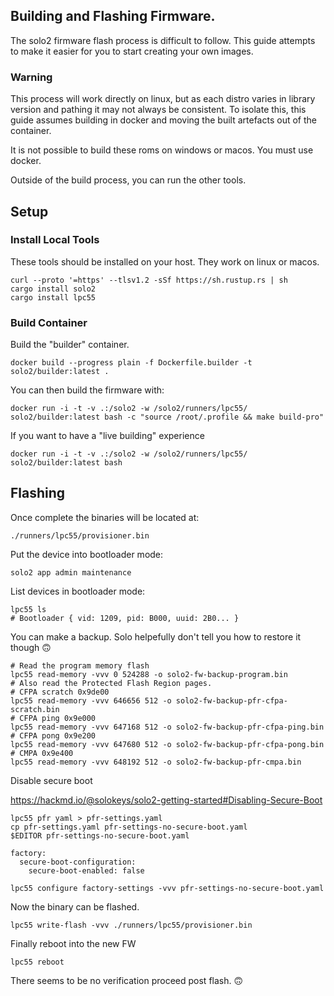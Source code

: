 ## Building and Flashing Firmware.

The solo2 firmware flash process is difficult to follow. This guide attempts to make it easier for
you to start creating your own images.

### Warning

This process will work directly on linux, but as each distro varies in library version and pathing
it may not always be consistent. To isolate this, this guide assumes building in docker and moving
the built artefacts out of the container.

It is not possible to build these roms on windows or macos. You must use docker.

Outside of the build process, you can run the other tools.

## Setup

### Install Local Tools

These tools should be installed on your host. They work on linux or macos.

```
curl --proto '=https' --tlsv1.2 -sSf https://sh.rustup.rs | sh
cargo install solo2
cargo install lpc55
```

### Build Container

Build the "builder" container.

```
docker build --progress plain -f Dockerfile.builder -t solo2/builder:latest .
```

You can then build the firmware with:

```
docker run -i -t -v .:/solo2 -w /solo2/runners/lpc55/ solo2/builder:latest bash -c "source /root/.profile && make build-pro"
```

If you want to have a "live building" experience

```
docker run -i -t -v .:/solo2 -w /solo2/runners/lpc55/ solo2/builder:latest bash
```

## Flashing

Once complete the binaries will be located at:

```
./runners/lpc55/provisioner.bin
```

Put the device into bootloader mode:

```
solo2 app admin maintenance
```

List devices in bootloader mode:

```
lpc55 ls
# Bootloader { vid: 1209, pid: B000, uuid: 2B0... }
```

You can make a backup. Solo helpefully don't tell you how to restore it though 🙃

```
# Read the program memory flash
lpc55 read-memory -vvv 0 524288 -o solo2-fw-backup-program.bin
# Also read the Protected Flash Region pages.
# CFPA scratch 0x9de00
lpc55 read-memory -vvv 646656 512 -o solo2-fw-backup-pfr-cfpa-scratch.bin
# CFPA ping 0x9e000
lpc55 read-memory -vvv 647168 512 -o solo2-fw-backup-pfr-cfpa-ping.bin
# CFPA pong 0x9e200
lpc55 read-memory -vvv 647680 512 -o solo2-fw-backup-pfr-cfpa-pong.bin
# CMPA 0x9e400
lpc55 read-memory -vvv 648192 512 -o solo2-fw-backup-pfr-cmpa.bin
```

Disable secure boot

https://hackmd.io/@solokeys/solo2-getting-started#Disabling-Secure-Boot

```
lpc55 pfr yaml > pfr-settings.yaml
cp pfr-settings.yaml pfr-settings-no-secure-boot.yaml
$EDITOR pfr-settings-no-secure-boot.yaml
```

```
factory:
  secure-boot-configuration:
    secure-boot-enabled: false
```

```
lpc55 configure factory-settings -vvv pfr-settings-no-secure-boot.yaml
```

Now the binary can be flashed.

```
lpc55 write-flash -vvv ./runners/lpc55/provisioner.bin
```

Finally reboot into the new FW

```
lpc55 reboot
```

There seems to be no verification proceed post flash. 🙃
